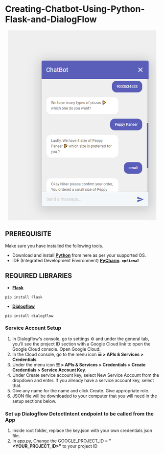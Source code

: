 # Creating-Chatbot-Using-Python-Flask-and-DialogFlow

<p align="center">
  <img src="static/images/02.png" title="screenshot">
</p>

## PREREQUISITE

Make sure you have installed the following tools.
- Download and install [**Python**](https://www.python.org/) from here as per your supported OS.
- IDE (Integrated Development Environment) [**PyCharm**](https://www.jetbrains.com/pycharm). ***`optional`***

## REQUIRED LIBRARIES
- [**Flask**](https://pypi.org/project/Flask)
```
pip install Flask
```
- [**Dialogflow**](https://pypi.org/project/dialogflow)
```
pip install dialogflow
```
### Service Account Setup
1. In Dialogflow's console, go to settings ⚙ and under the general tab, you'll see the project ID section with a Google Cloud link to open the Google Cloud console. Open Google Cloud.
2. In the Cloud console, go to the menu icon **☰ > APIs & Services > Credentials**
3. Under the menu icon **☰ > APIs & Services > Credentials > Create Credentials > Service Account Key**.
4. Under Create service account key, select New Service Account from the dropdown and enter. If you already have a service account key, select that. 
5. Give any name for the name and click Create. Give appropriate role.
6. JSON file will be downloaded to your computer that you will need in the setup sections below.

### Set up Dialogflow DetectIntent endpoint to be called from the App
1. Inside root folder, replace the key.json with your own credentials json file. 
2. In app.py, Change the GOOGLE_PROJECT_ID = **"<YOUR_PROJECT_ID>"** to your project ID
